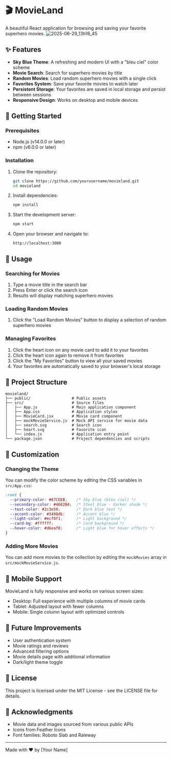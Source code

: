 # 🎬 MovieLand

A beautiful React application for browsing and saving your favorite superhero movies.
![2025-06-29_13h16_45](https://github.com/user-attachments/assets/69310921-810f-4862-935d-b653b36fd337)

## ✨ Features

- **Sky Blue Theme**: A refreshing and modern UI with a "bleu ciel" color scheme
- **Movie Search**: Search for superhero movies by title
- **Random Movies**: Load random superhero movies with a single click
- **Favorites System**: Save your favorite movies to watch later
- **Persistent Storage**: Your favorites are saved in local storage and persist between sessions
- **Responsive Design**: Works on desktop and mobile devices

## 🚀 Getting Started

### Prerequisites

- Node.js (v14.0.0 or later)
- npm (v6.0.0 or later)

### Installation

1. Clone the repository:
   ```bash
   git clone https://github.com/yourusername/movieland.git
   cd movieland
   ```

2. Install dependencies:
   ```bash
   npm install
   ```

3. Start the development server:
   ```bash
   npm start
   ```

4. Open your browser and navigate to:
   ```
   http://localhost:3000
   ```

## 🔧 Usage

### Searching for Movies

1. Type a movie title in the search bar
2. Press Enter or click the search icon
3. Results will display matching superhero movies

### Loading Random Movies

1. Click the "Load Random Movies" button to display a selection of random superhero movies

### Managing Favorites

1. Click the heart icon on any movie card to add it to your favorites
2. Click the heart icon again to remove it from favorites
3. Click the "My Favorites" button to view all your saved movies
4. Your favorites are automatically saved to your browser's local storage

## 🧩 Project Structure

```
movieland/
├── public/                  # Public assets
├── src/                     # Source files
│   ├── App.js               # Main application component
│   ├── App.css              # Application styles
│   ├── MovieCard.jsx        # Movie card component
│   ├── mockMovieService.js  # Mock API service for movie data
│   ├── search.svg           # Search icon
│   ├── heart.svg            # Favorite icon
│   └── index.js             # Application entry point
└── package.json             # Project dependencies and scripts
```

## 🎨 Customization

### Changing the Theme

You can modify the color scheme by editing the CSS variables in `src/App.css`:

```css
:root {
  --primary-color: #87CEEB;    /* Sky blue (bleu ciel) */
  --secondary-color: #4682B4;  /* Steel blue - darker shade */
  --text-color: #2c3e50;       /* Dark blue text */
  --accent-color: #3498db;     /* Accent blue */
  --light-color: #ecf0f1;      /* Light background */
  --card-bg: #ffffff;          /* Card background */
  --hover-color: #d6eaf8;      /* Light blue for hover effects */
}
```

### Adding More Movies

You can add more movies to the collection by editing the `mockMovies` array in `src/mockMovieService.js`.

## 📱 Mobile Support

MovieLand is fully responsive and works on various screen sizes:

- Desktop: Full experience with multiple columns of movie cards
- Tablet: Adjusted layout with fewer columns
- Mobile: Single column layout with optimized controls

## 🔄 Future Improvements

- User authentication system
- Movie ratings and reviews
- Advanced filtering options
- Movie details page with additional information
- Dark/light theme toggle

## 📄 License

This project is licensed under the MIT License - see the LICENSE file for details.

## 🙏 Acknowledgments

- Movie data and images sourced from various public APIs
- Icons from Feather Icons
- Font families: Roboto Slab and Raleway

---

Made with ❤️ by [Your Name]
